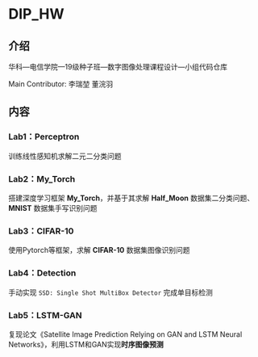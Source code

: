 #  DIP_HW

## 介绍

华科—电信学院—19级种子班—数字图像处理课程设计—小组代码仓库

Main Contributor:
李瑞堃 董浣羽

## 内容

### Lab1：Perceptron

训练线性感知机求解二元二分类问题

### Lab2：My_Torch

搭建深度学习框架 **My_Torch**，并基于其求解 **Half_Moon** 数据集二分类问题、**MNIST** 数据集手写识别问题

### Lab3：CIFAR-10

使用Pytorch等框架，求解 **CIFAR-10** 数据集图像识别问题

### Lab4：Detection

手动实现 `SSD: Single Shot MultiBox Detector` 完成单目标检测

### Lab5：LSTM-GAN

复现论文《Satellite Image Prediction Relying on GAN and LSTM Neural Networks》，利用LSTM和GAN实现**时序图像预测**
